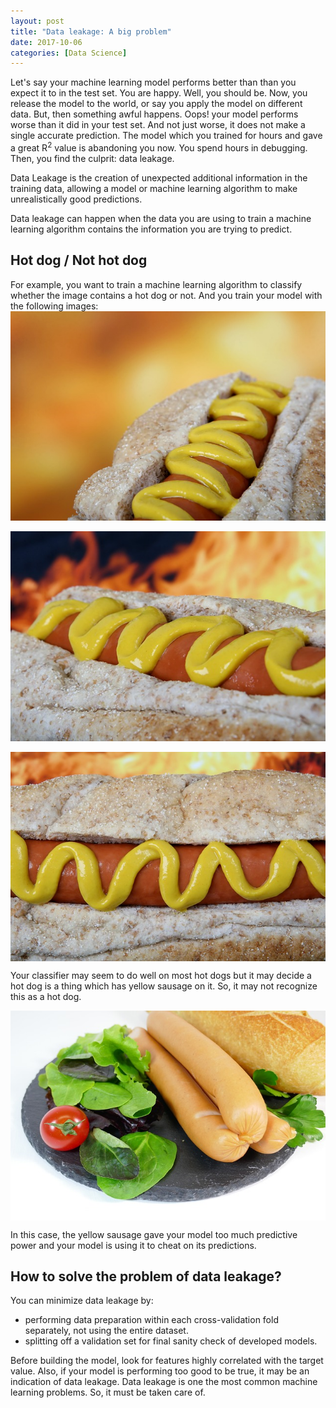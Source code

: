 ```yaml
---
layout: post
title: "Data leakage: A big problem"
date: 2017-10-06
categories: [Data Science]
---
```


Let's say your machine learning model performs better than than you expect it to in the test set. You are happy. Well, you should be. Now, you release the model to the world, or say you apply the model on different data. But, then something awful happens. Oops! your model performs worse than it did in your test set. And not just worse, it does not make a single accurate prediction. The model which you trained for hours and gave a great R<sup>2</sup> value is abandoning you now. You spend hours in debugging. Then, you find the culprit: data leakage. 

Data Leakage is the creation of unexpected additional information in the training data, allowing a model or machine learning algorithm to make unrealistically good predictions.

Data leakage can happen when the data you are using to train a machine learning algorithm contains the information you are trying to predict.

## Hot dog / Not hot dog

For example, you want to train a machine learning algorithm to classify whether the image contains a hot dog or not. And you train your model with the following images: 
<img src="/img/hotdog1.jpg" style="display: block; margin: auto; width: auto; max-width: 100%;">  
<img src="/img/hotdog2.jpg" style="display: block; margin: auto; width: auto; max-width: 100%;">  
<img src="/img/hotdog3.jpg" style="display: block; margin: auto; width: auto; max-width: 100%;">  

Your classifier may seem to do well on most hot dogs but it may decide a hot dog is a thing which has yellow sausage on it. So, it may not recognize this as a hot dog.

<img src="/img/hotdog4.jpg" style="display: block; margin: auto; width: auto; max-width: 100%;">  

In this case, the yellow sausage gave your model too much predictive power and your model is using it to cheat on its predictions.

## How to solve the problem of data leakage?

You can minimize data leakage by:
* performing data preparation within each cross-validation fold separately, not using the entire dataset.
* splitting off a validation set for final sanity check of developed models.

Before building the model, look for features highly correlated with the target value. Also, if your model is performing too good to be true, it may be an indication of data leakage. Data leakage is one the most common machine learning problems. So, it must be taken care of.
